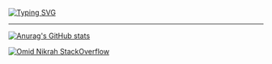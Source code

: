 [![Typing SVG](https://readme-typing-svg.herokuapp.com?color=%2336BCF7&lines=Hi+,+I'm+Karabetskaya+Kristina+👋)](https://git.io/typing-svg) 

-------------

[![Anurag's GitHub stats](https://github-readme-stats.vercel.app/api?username=christinchick)](https://github.com/anuraghazra/github-readme-stats)

[![Omid Nikrah StackOverflow](https://github-readme-stackoverflow.vercel.app/?userID=christinchickayout=compact&theme=dark)](https://stackoverflow.com/users/christinchick/omid-nikrah)


